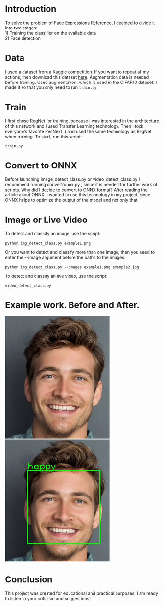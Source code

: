 <h1>Introduction</h1>
To solve the problem of Face Expressions Reference, I decided to divide it into two stages: 
<br>1) Training the classifier on the available data<br>2) Face detection

<h1>Data</h1>
I used a dataset from a Kaggle competition. If you want to repeat all my actions, then download this dataset <a href="https://www.kaggle.com/datasets/msambare/fer2013">here</a>. 
Augmentation data is needed before training. Used augmentation, which is used in the CIFAR10 dataset. I made it so that you only need to run <code>train.py</code>.

<h1>Train</h1>
I first chose RegNet for training, because I was interested in the architecture of this network and I used Transfer Learning technology. Then I took everyone's favorite ResNext :) and used the same technology as RegNet when training. To start, run this script: <br>

````
train.py
````

<h1>Convert to ONNX</h1>

Before launching image_detect_class.py or video_detect_class.py I recommend running conver2onnx.py , since it is needed for further work of scripts.
Why did I decide to convert to ONNX format? After reading the article about ONNX, I wanted to use this technology in my project, since ONNX helps to optimize the output of the model and not only that.

<h1>Image or Live Video</h1>
To detect and classify an image, use the script: 

````
python img_detect_class.py example1.png
````

Or you want to detect and classify more than one image, then you need to enter the --image argument before the paths to the images:


````
python img_detect_class.py --images example1.png example2.jpg
````


To detect and classify an live video, use the script: 

````
video_detect_class.py
````

<h1>Example work. Before and After.</h1>


<img src="example.png">

<img src="res_example.png"> 



<h1>Conclusion</h1>
This project was created for educational and practical purposes, I am ready to listen to your criticism and suggestions!